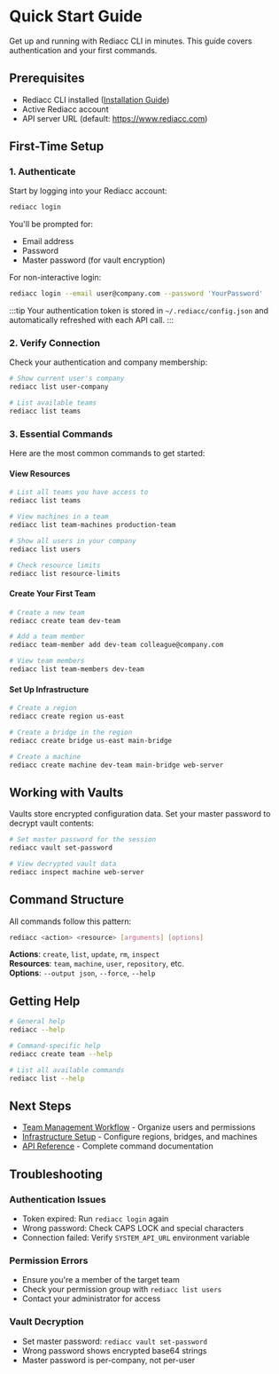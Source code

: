 # Quick Start Guide

Get up and running with Rediacc CLI in minutes. This guide covers authentication and your first commands.

## Prerequisites

- Rediacc CLI installed ([Installation Guide](./installation.md))
- Active Rediacc account
- API server URL (default: https://www.rediacc.com)

## First-Time Setup

### 1. Authenticate

Start by logging into your Rediacc account:

```bash
rediacc login
```

You'll be prompted for:
- Email address
- Password
- Master password (for vault encryption)

For non-interactive login:
```bash
rediacc login --email user@company.com --password 'YourPassword'
```

:::tip
Your authentication token is stored in `~/.rediacc/config.json` and automatically refreshed with each API call.
:::

### 2. Verify Connection

Check your authentication and company membership:

```bash
# Show current user's company
rediacc list user-company

# List available teams
rediacc list teams
```

### 3. Essential Commands

Here are the most common commands to get started:

#### View Resources
```bash
# List all teams you have access to
rediacc list teams

# View machines in a team
rediacc list team-machines production-team

# Show all users in your company
rediacc list users

# Check resource limits
rediacc list resource-limits
```

#### Create Your First Team
```bash
# Create a new team
rediacc create team dev-team

# Add a team member
rediacc team-member add dev-team colleague@company.com

# View team members
rediacc list team-members dev-team
```

#### Set Up Infrastructure
```bash
# Create a region
rediacc create region us-east

# Create a bridge in the region
rediacc create bridge us-east main-bridge

# Create a machine
rediacc create machine dev-team main-bridge web-server
```

## Working with Vaults

Vaults store encrypted configuration data. Set your master password to decrypt vault contents:

```bash
# Set master password for the session
rediacc vault set-password

# View decrypted vault data
rediacc inspect machine web-server
```

## Command Structure

All commands follow this pattern:
```bash
rediacc <action> <resource> [arguments] [options]
```

**Actions**: `create`, `list`, `update`, `rm`, `inspect`  
**Resources**: `team`, `machine`, `user`, `repository`, etc.  
**Options**: `--output json`, `--force`, `--help`

## Getting Help

```bash
# General help
rediacc --help

# Command-specific help
rediacc create team --help

# List all available commands
rediacc list --help
```

## Next Steps

- [Team Management Workflow](./tutorials/team-management-workflow.md) - Organize users and permissions
- [Infrastructure Setup](./tutorials/infrastructure-setup.md) - Configure regions, bridges, and machines
- [API Reference](./api-reference/index.md) - Complete command documentation

## Troubleshooting

### Authentication Issues
- Token expired: Run `rediacc login` again
- Wrong password: Check CAPS LOCK and special characters
- Connection failed: Verify `SYSTEM_API_URL` environment variable

### Permission Errors
- Ensure you're a member of the target team
- Check your permission group with `rediacc list users`
- Contact your administrator for access

### Vault Decryption
- Set master password: `rediacc vault set-password`
- Wrong password shows encrypted base64 strings
- Master password is per-company, not per-user